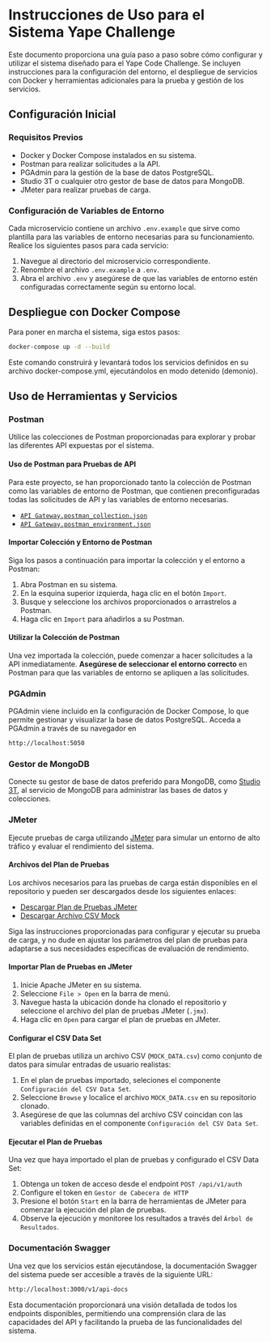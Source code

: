 # Instrucciones de Uso para el Sistema Yape Challenge

Este documento proporciona una guía paso a paso sobre cómo configurar y utilizar el sistema diseñado para el Yape Code Challenge. Se incluyen instrucciones para la configuración del entorno, el despliegue de servicios con Docker y herramientas adicionales para la prueba y gestión de los servicios.

## Configuración Inicial

### Requisitos Previos

- Docker y Docker Compose instalados en su sistema.
- Postman para realizar solicitudes a la API.
- PGAdmin para la gestión de la base de datos PostgreSQL.
- Studio 3T o cualquier otro gestor de base de datos para MongoDB.
- JMeter para realizar pruebas de carga.

### Configuración de Variables de Entorno

Cada microservicio contiene un archivo `.env.example` que sirve como plantilla para las variables de entorno necesarias para su funcionamiento. Realice los siguientes pasos para cada servicio:

1. Navegue al directorio del microservicio correspondiente.
2. Renombre el archivo `.env.example` a `.env`.
3. Abra el archivo `.env` y asegúrese de que las variables de entorno estén configuradas correctamente según su entorno local.

## Despliegue con Docker Compose

Para poner en marcha el sistema, siga estos pasos:

```bash
docker-compose up -d --build
```

Este comando construirá y levantará todos los servicios definidos en su archivo docker-compose.yml, ejecutándolos en modo detenido (demonio).

## Uso de Herramientas y Servicios

### Postman

Utilice las colecciones de Postman proporcionadas para explorar y probar las diferentes API expuestas por el sistema.

#### Uso de Postman para Pruebas de API

Para este proyecto, se han proporcionado tanto la colección de Postman como las variables de entorno de Postman, que contienen preconfiguradas todas las solicitudes de API y las variables de entorno necesarias.

- [`API Gateway.postman_collection.json`](./API%20Gateway.postman_collection.json)
- [`API Gateway.postman_environment.json`](./API%20Gateway.postman_environment.json)

#### Importar Colección y Entorno de Postman

Siga los pasos a continuación para importar la colección y el entorno a Postman:

1. Abra Postman en su sistema.
2. En la esquina superior izquierda, haga clic en el botón `Import`.
3. Busque y seleccione los archivos proporcionados o arrastrelos a Postman.
4. Haga clic en `Import` para añadirlos a su Postman.

#### Utilizar la Colección de Postman

Una vez importada la colección, puede comenzar a hacer solicitudes a la API inmediatamente. **Asegúrese de seleccionar el entorno correcto** en Postman para que las variables de entorno se apliquen a las solicitudes.

### PGAdmin

PGAdmin viene incluido en la configuración de Docker Compose, lo que permite gestionar y visualizar la base de datos PostgreSQL. Acceda a PGAdmin a través de su navegador en

```sh
http://localhost:5050
```

### Gestor de MongoDB

Conecte su gestor de base de datos preferido para MongoDB, como [Studio 3T](https://studio3t.com/es/download/), al servicio de MongoDB para administrar las bases de datos y colecciones.

### JMeter

Ejecute pruebas de carga utilizando [JMeter](https://jmeter.apache.org/download_jmeter.cgi) para simular un entorno de alto tráfico y evaluar el rendimiento del sistema.

#### Archivos del Plan de Pruebas

Los archivos necesarios para las pruebas de carga están disponibles en el repositorio y pueden ser descargados desde los siguientes enlaces:

- [Descargar Plan de Pruebas JMeter](./Prueba%20de%20carga%20Yape%20Code%20Challenge.jmx)
- [Descargar Archivo CSV Mock](./MOCK_DATA.csv)

Siga las instrucciones proporcionadas para configurar y ejecutar su prueba de carga, y no dude en ajustar los parámetros del plan de pruebas para adaptarse a sus necesidades específicas de evaluación de rendimiento.

#### Importar Plan de Pruebas en JMeter

1. Inicie Apache JMeter en su sistema.
2. Seleccione `File > Open` en la barra de menú.
3. Navegue hasta la ubicación donde ha clonado el repositorio y seleccione el archivo del plan de pruebas JMeter (`.jmx`).
4. Haga clic en `Open` para cargar el plan de pruebas en JMeter.

#### Configurar el CSV Data Set

El plan de pruebas utiliza un archivo CSV (`MOCK_DATA.csv`) como conjunto de datos para simular entradas de usuario realistas:

1. En el plan de pruebas importado, seleciones el componente `Configuración del CSV Data Set`.
2. Seleccione `Browse` y localice el archivo `MOCK_DATA.csv` en su repositorio clonado.
3. Asegúrese de que las columnas del archivo CSV coincidan con las variables definidas en el componente `Configuración del CSV Data Set`.

#### Ejecutar el Plan de Pruebas

Una vez que haya importado el plan de pruebas y configurado el CSV Data Set:

1. Obtenga un token de acceso desde el endpoint `POST /api/v1/auth`
2. Configure el token en `Gestor de Cabecera de HTTP`
3. Presione el botón `Start` en la barra de herramientas de JMeter para comenzar la ejecución del plan de pruebas.
4. Observe la ejecución y monitoree los resultados a través del `Árbol de Resultados`.

### Documentación Swagger

Una vez que los servicios están ejecutándose, la documentación Swagger del sistema puede ser accesible a través de la siguiente URL:

```sh
http://localhost:3000/v1/api-docs
```

Esta documentación proporcionará una visión detallada de todos los endpoints disponibles, permitiendo una comprensión clara de las capacidades del API y facilitando la prueba de las funcionalidades del sistema.
